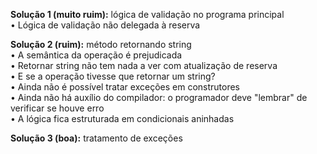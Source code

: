 **Solução 1 (muito ruim):** lógica de validação no programa principal</br> 
• Lógica de validação não delegada à reserva

**Solução 2 (ruim):** método retornando string </br> 
• A semântica da operação é prejudicada</br> 
• Retornar string não tem nada a ver com atualização de reserva</br> 
• E se a operação tivesse que retornar um string?</br> 
• Ainda não é possível tratar exceções em construtores</br> 
• Ainda não há auxílio do compilador: o programador deve "lembrar" de verificar se houve
erro</br> 
• A lógica fica estruturada em condicionais aninhadas

**Solução 3 (boa):** tratamento de exceções
